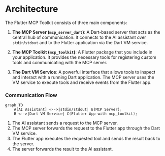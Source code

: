 # Architecture

The Flutter MCP Toolkit consists of three main components:

1.  **The MCP Server (`mcp_server_dart`)**: A Dart-based server that acts as the central hub of communication. It connects to the AI assistant over `stdin`/`stdout` and to the Flutter application via the Dart VM service.

2.  **The MCP Toolkit (`mcp_toolkit`)**: A Flutter package that you include in your application. It provides the necessary tools for registering custom tools and communicating with the MCP server.

3.  **The Dart VM Service**: A powerful interface that allows tools to inspect and interact with a running Dart application. The MCP server uses the VM service to execute tools and receive events from the Flutter app.

### Communication Flow

```mermaid
graph TD
    A[AI Assistant] <-->|stdin/stdout| B(MCP Server);
    B <-->|Dart VM Service| C(Flutter App with mcp_toolkit);
```

1.  The AI assistant sends a request to the MCP server.
2.  The MCP server forwards the request to the Flutter app through the Dart VM service.
3.  The Flutter app executes the requested tool and sends the result back to the server.
4.  The server forwards the result to the AI assistant.
